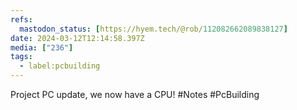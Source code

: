 ```yaml
---
refs:
  mastodon_status: [https://hyem.tech/@rob/112082662089838127]
date: 2024-03-12T12:14:58.397Z
media: ["236"]
tags:
  - label:pcbuilding
---
```


Project PC update, we now have a CPU! #Notes #PcBuilding
